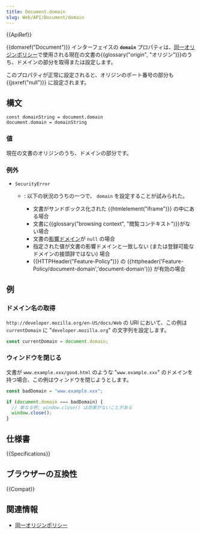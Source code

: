 ```yaml
---
title: Document.domain
slug: Web/API/Document/domain
---
```


{{ApiRef}}

{{domxref("Document")}} インターフェイスの **`domain`** プロパティは、[同一オリジンポリシー](/ja/docs/Web/Security/Same-origin_policy)で使用される現在の文書の{{glossary("origin", "オリジン")}}のうち、ドメインの部分を取得または設定します。

このプロパティが正常に設定されると、オリジンのポート番号の部分も {{jsxref("null")}} に設定されます。

## 構文

```
const domainString = document.domain
document.domain = domainString
```

### 値

現在の文書のオリジンのうち、ドメインの部分です。

### 例外

- `SecurityError`

  - : 以下の状況のうちの一つで、 `domain` を設定することが試みられた。

    - 文書がサンドボックス化された {{htmlelement("iframe")}} の中にある場合
    - 文書に{{glossary("browsing context", "閲覧コンテキスト")}}がない場合
    - 文書の[影響ドメイン](https://html.spec.whatwg.org/multipage/origin.html#concept-origin-effective-domain)が `null` の場合
    - 指定された値が文書の影響ドメインと一致しない (または登録可能なドメインの接頭辞ではない) 場合
    - {{HTTPHeader("Feature-Policy")}} の {{httpheader('Feature-Policy/document-domain','document-domain')}} が有効の場合

## 例

### ドメイン名の取得

`http://developer.mozilla.org/en-US/docs/Web` の URI において、この例は `currentDomain` に "`developer.mozilla.org`" の文字列を設定します。

```js
const currentDomain = document.domain;
```

### ウィンドウを閉じる

文書が `www.example.xxx/good.html` のような "`www.example.xxx`" のドメインを持つ場合、この例はウィンドウを閉じようとします。

```js
const badDomain = "www.example.xxx";

if (document.domain === badDomain) {
  // 単なる例: window.close() は効果がないことがある
  window.close();
}
```

## 仕様書

{{Specifications}}

## ブラウザーの互換性

{{Compat}}

## 関連情報

- [同一オリジンポリシー](/ja/docs/Web/Security/Same-origin_policy)
